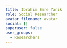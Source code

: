 ```yaml
---
title: Ibrahim Emre Yanik
role: Social Researcher
avatar_filename: avatar
social: []
superuser: false
user_groups:
  - Researchers
---
```

